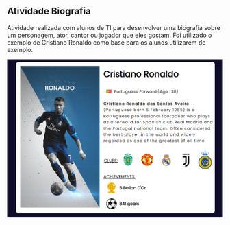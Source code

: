 ## Atividade Biografia 

Atividade realizada com alunos de TI para desenvolver uma biografia sobre um personagem, ator, cantor ou jogador que eles gostam. Foi utilizado o exemplo de Cristiano Ronaldo como base para os alunos utilizarem de exemplo. 


   <img src="images/print.png" alt="cr7">